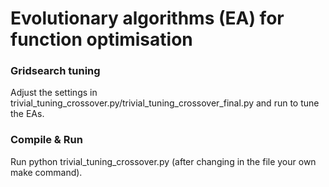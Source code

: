 # Evolutionary algorithms (EA) for function optimisation
### Gridsearch tuning
Adjust the settings in trivial_tuning_crossover.py/trivial_tuning_crossover_final.py and run to tune the EAs.
### Compile & Run
Run python trivial_tuning_crossover.py (after changing in the file your own make command).

